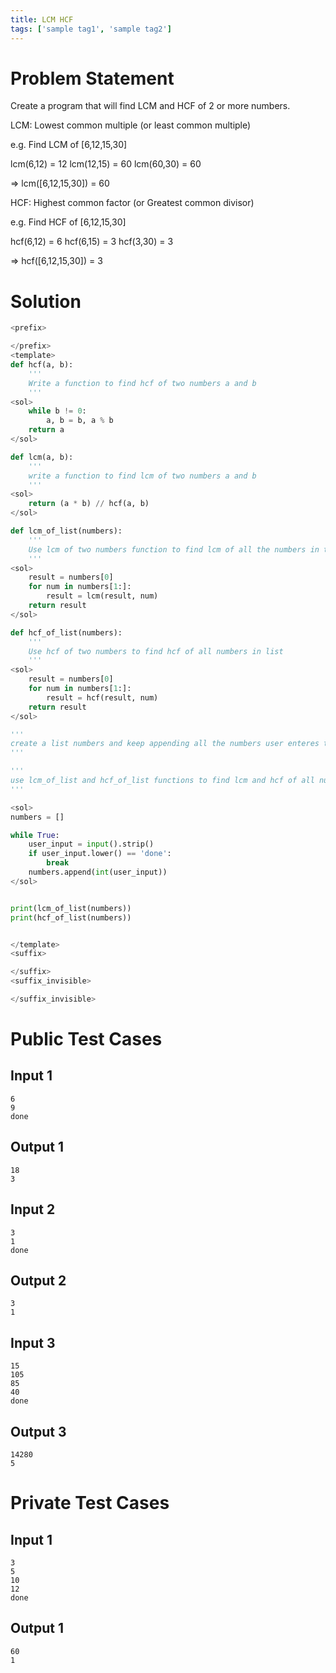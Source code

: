 ```yaml
---
title: LCM HCF
tags: ['sample tag1', 'sample tag2']
---
```


# Problem Statement
Create a program that will find LCM and HCF of 2 or more numbers.

LCM:
Lowest common multiple (or least common multiple)

e.g. Find LCM of [6,12,15,30]

lcm(6,12) = 12
lcm(12,15) = 60
lcm(60,30) = 60

=> lcm([6,12,15,30]) = 60


HCF:
Highest common factor (or Greatest common divisor)

e.g. Find HCF of [6,12,15,30]

hcf(6,12) = 6
hcf(6,15) = 3
hcf(3,30) = 3

=> hcf([6,12,15,30]) = 3

# Solution
```python test.py  -r 'python test.py'
<prefix>

</prefix>
<template>
def hcf(a, b):
    '''
    Write a function to find hcf of two numbers a and b
    '''
<sol>
    while b != 0:
        a, b = b, a % b
    return a
</sol>

def lcm(a, b):
    '''
    write a function to find lcm of two numbers a and b
    '''
<sol>
    return (a * b) // hcf(a, b)
</sol>

def lcm_of_list(numbers):
    '''
    Use lcm of two numbers function to find lcm of all the numbers in that list
    '''
<sol>
    result = numbers[0]
    for num in numbers[1:]:
        result = lcm(result, num)
    return result
</sol>

def hcf_of_list(numbers):
    '''
    Use hcf of two numbers to find hcf of all numbers in list
    '''
<sol>
    result = numbers[0]
    for num in numbers[1:]:
        result = hcf(result, num)
    return result
</sol>

'''
create a list numbers and keep appending all the numbers user enteres to it until user enters "done" 
'''

'''
use lcm_of_list and hcf_of_list functions to find lcm and hcf of all numbers in list "numbers"
'''

<sol>
numbers = []

while True:
    user_input = input().strip()
    if user_input.lower() == 'done':
        break
    numbers.append(int(user_input))
</sol>


print(lcm_of_list(numbers))
print(hcf_of_list(numbers))


</template>
<suffix>

</suffix>
<suffix_invisible>

</suffix_invisible>
```

# Public Test Cases

## Input 1

```
6
9
done
```

## Output 1

```
18
3
```

## Input 2

```
3
1
done
```

## Output 2

```
3
1
```

## Input 3

```
15    
105
85
40
done
```

## Output 3

```
14280
5
```

# Private Test Cases

## Input 1

```
3
5
10
12
done
```

## Output 1

```
60
1
```
